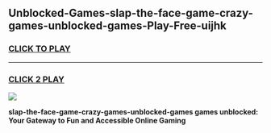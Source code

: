 
## Unblocked-Games-slap-the-face-game-crazy-games-unblocked-games-Play-Free-uijhk
<h3>
<a href="https://premium76.site?title=slap-the-face-game-crazy-games-unblocked-games&ref=24M">CLICK TO PLAY</a></h3>
<hr>

<h3>
<a href="https://premium76.site?title=slap-the-face-game-crazy-games-unblocked-games&ref=24M">CLICK 2 PLAY</a>
  
</h3>

<a href="https://premium76.site?title=slap-the-face-game-crazy-games-unblocked-games&ref=24M"><img src="https://clearcache.store/games.png"></a>


**slap-the-face-game-crazy-games-unblocked-games games unblocked: Your Gateway to Fun and Accessible Online Gaming**
